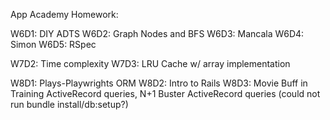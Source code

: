 App Academy Homework:

W6D1: DIY ADTS
W6D2: Graph Nodes and BFS
W6D3: Mancala
W6D4: Simon
W6D5: RSpec

W7D2: Time complexity
W7D3: LRU Cache w/ array implementation

W8D1: Plays-Playwrights ORM
W8D2: Intro to Rails
W8D3: Movie Buff in Training ActiveRecord queries,
      N+1 Buster ActiveRecord queries (could not run bundle install/db:setup?)
      